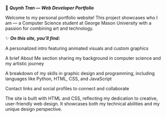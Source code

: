 🌸 ***Quynh Tran — Web Developer Portfolio***

Welcome to my personal portfolio website! This project showcases who I am — a Computer Science student at George Mason University with a passion for combining art and technology.

✨ ***On this site, you'll find:***

A personalized intro featuring animated visuals and custom graphics

A brief About Me section sharing my background in computer science and my artistic journey

A breakdown of my skills in graphic design and programming, including languages like Python, HTML, CSS, and JavaScript

Contact links and social profiles to connect and collaborate

The site is built with HTML and CSS, reflecting my dedication to creative, user-friendly web design. It showcases both my technical abilities and my unique design perspective.

